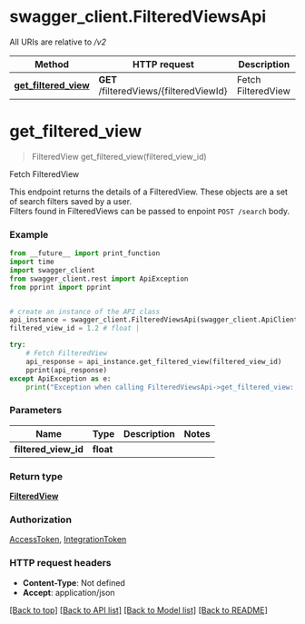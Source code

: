# swagger_client.FilteredViewsApi

All URIs are relative to */v2*

Method | HTTP request | Description
------------- | ------------- | -------------
[**get_filtered_view**](FilteredViewsApi.md#get_filtered_view) | **GET** /filteredViews/{filteredViewId} | Fetch FilteredView

# **get_filtered_view**
> FilteredView get_filtered_view(filtered_view_id)

Fetch FilteredView

This endpoint returns the details of a FilteredView. These objects are a set of search filters saved by a user.<br> Filters found in FilteredViews can be passed to enpoint `POST /search` body.

### Example
```python
from __future__ import print_function
import time
import swagger_client
from swagger_client.rest import ApiException
from pprint import pprint


# create an instance of the API class
api_instance = swagger_client.FilteredViewsApi(swagger_client.ApiClient(configuration))
filtered_view_id = 1.2 # float | 

try:
    # Fetch FilteredView
    api_response = api_instance.get_filtered_view(filtered_view_id)
    pprint(api_response)
except ApiException as e:
    print("Exception when calling FilteredViewsApi->get_filtered_view: %s\n" % e)
```

### Parameters

Name | Type | Description  | Notes
------------- | ------------- | ------------- | -------------
 **filtered_view_id** | **float**|  | 

### Return type

[**FilteredView**](FilteredView.md)

### Authorization

[AccessToken](../README.md#AccessToken), [IntegrationToken](../README.md#IntegrationToken)

### HTTP request headers

 - **Content-Type**: Not defined
 - **Accept**: application/json

[[Back to top]](#) [[Back to API list]](../README.md#documentation-for-api-endpoints) [[Back to Model list]](../README.md#documentation-for-models) [[Back to README]](../README.md)

